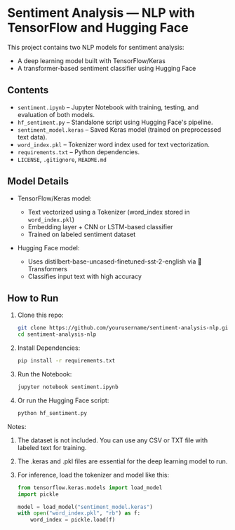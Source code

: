 # Sentiment Analysis — NLP with TensorFlow and Hugging Face

This project contains two NLP models for sentiment analysis:

- A deep learning model built with TensorFlow/Keras
- A transformer-based sentiment classifier using Hugging Face

## Contents

- `sentiment.ipynb` – Jupyter Notebook with training, testing, and evaluation of both models.
- `hf_sentiment.py` – Standalone script using Hugging Face's pipeline.
- `sentiment_model.keras` – Saved Keras model (trained on preprocessed text data).
- `word_index.pkl` – Tokenizer word index used for text vectorization.
- `requirements.txt` – Python dependencies.
- `LICENSE`, `.gitignore`, `README.md`

## Model Details

- TensorFlow/Keras model:
  - Text vectorized using a Tokenizer (word_index stored in `word_index.pkl`)
  - Embedding layer + CNN or LSTM-based classifier
  - Trained on labeled sentiment dataset

- Hugging Face model:
  - Uses distilbert-base-uncased-finetuned-sst-2-english via 🤗 Transformers
  - Classifies input text with high accuracy

## How to Run

1. Clone this repo:
   ```bash
   git clone https://github.com/yourusername/sentiment-analysis-nlp.git
   cd sentiment-analysis-nlp

2. Install Dependencies:
   ```bash
   pip install -r requirements.txt

3. Run the Notebook:
   ```bash
   jupyter notebook sentiment.ipynb

4. Or run the Hugging Face script:
   ```bash
   python hf_sentiment.py

Notes:

1. The dataset is not included. You can use any CSV or TXT file with labeled text for training.

2. The .keras and .pkl files are essential for the deep learning model to run.

3. For inference, load the tokenizer and model like this:
   ```python
   from tensorflow.keras.models import load_model
   import pickle

   model = load_model("sentiment_model.keras")
   with open("word_index.pkl", "rb") as f:
       word_index = pickle.load(f)

